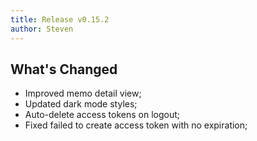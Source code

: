 ```yaml
---
title: Release v0.15.2
author: Steven
---
```


## What's Changed

- Improved memo detail view;
- Updated dark mode styles;
- Auto-delete access tokens on logout;
- Fixed failed to create access token with no expiration;
